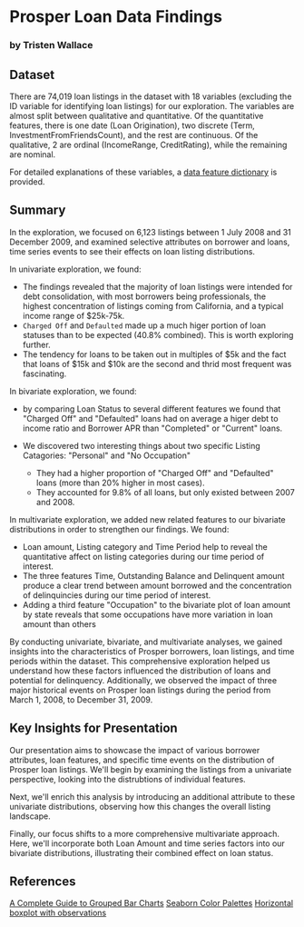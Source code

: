 # Prosper Loan Data Findings

### by Tristen Wallace

## Dataset

There are 74,019 loan listings in the dataset with 18 variables (excluding the ID variable for identifying loan listings) for our exploration. The variables are almost split between qualitative and quantitative. Of the quantitative features, there is one date (Loan Origination), two discrete (Term, InvestmentFromFriendsCount), and the rest are continuous. Of the qualitative, 2 are ordinal (IncomeRange, CreditRating), while the remaining are nominal.

For detailed explanations of these variables, a [data feature dictionary](https://www.google.com/url?q=https://docs.google.com/spreadsheet/ccc?key%3D0AllIqIyvWZdadDd5NTlqZ1pBMHlsUjdrOTZHaVBuSlE%26usp%3Dsharing&sa=D&ust=1554486256024000) is provided.

## Summary
In the exploration, we focused on 6,123 listings between 1 July 2008 and 31 December 2009, and examined selective attributes on borrower and loans, time series events to see their effects on loan listing distributions.

In univariate exploration, we found:

- The findings revealed that the majority of loan listings were intended for debt consolidation, with most borrowers being professionals, the highest concentration of listings coming from California, and a typical income range of $25k-75k.
- `Charged Off` and `Defaulted` made up a much higer portion of loan statuses than to be expected (40.8% combined). This is worth exploring further.
- The tendency for loans to be taken out in multiples of $5k and the fact that loans of $15k and $10k are the second and thrid most frequent was fascinating.

In bivariate exploration, we found: 

- by comparing Loan Status to several different features we found that "Charged Off" and "Defaulted" loans had on average a higer debt to income ratio and Borrower APR than "Completed" or "Current" loans. 

- We discovered two interesting things about two specific Listing Catagories: "Personal" and "No Occupation"  
    - They had a higher proportion of "Charged Off" and "Defaulted" loans (more than 20% higher in most cases).
    - They accounted for 9.8% of all loans, but only existed between 2007 and 2008.

In multivariate exploration, we added new related features to our bivariate distributions in order to strengthen our findings. We found:

- Loan amount, Listing category and Time Period help to reveal the quantitative affect on listing categories during our time period of interest.
- The three features Time, Outstanding Balance and Delinquent amount produce a clear trend between amount borrowed and the concentration of delinquincies during our time period of interest.
- Adding a third feature "Occupation" to the bivariate plot of loan amount by state reveals that some occupations have more variation in loan amount than others

By conducting univariate, bivariate, and multivariate analyses, we gained insights into the characteristics of Prosper borrowers, loan listings, and time periods within the dataset. This comprehensive exploration helped us understand how these factors influenced the distribution of loans and potential for delinquency. Additionally, we observed the impact of three major historical events on Prosper loan listings during the period from March 1, 2008, to December 31, 2009.

## Key Insights for Presentation

Our presentation aims to showcase the impact of various borrower attributes, loan features, and specific time events on the distribution of Prosper loan listings. We'll begin by examining the listings from a univariate perspective, looking into the distrubtions of individual features.

Next, we'll enrich this analysis by introducing an additional attribute to these univariate distributions, observing how this changes the overall listing landscape.

Finally, our focus shifts to a more comprehensive multivariate approach. Here, we'll incorporate both Loan Amount and time series factors into our bivariate distributions, illustrating their combined effect on loan status.

## References
[A Complete Guide to Grouped Bar Charts](https://chartio.com/learn/charts/grouped-bar-chart-complete-guide/)
[Seaborn Color Palettes](https://www.practicalpythonfordatascience.com/ap_seaborn_palette)
[Horizontal boxplot with observations](https://seaborn.pydata.org/examples/horizontal_boxplot.html)